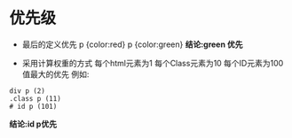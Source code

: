 优先级
===
- 最后的定义优先
p {color:red}
p {color:green}
**结论:green 优先**

- 采用计算权重的方式
每个html元素为1
每个Class元素为10
每个ID元素为100
值最大的优先
例如:
``` 
div p (2)
.class p (11)
# id p (101)
```
**结论:id p优先**

